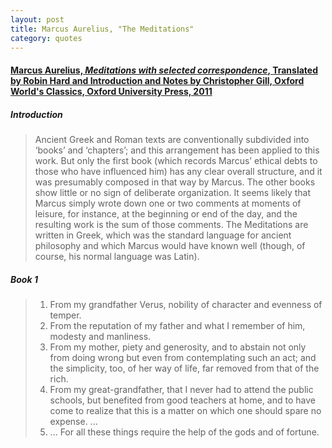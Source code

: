 ```yaml
---
layout: post
title: Marcus Aurelius, "The Meditations"
category: quotes
---
```


#### [Marcus Aurelius, *Meditations with selected correspondence*, Translated by Robin Hard and Introduction and Notes by Christopher Gill, Oxford World's Classics, Oxford University Press, 2011](https://global.oup.com/academic/product/meditations-9780199573202?cc=ca&lang=en&)

##### Introduction

> Ancient Greek and Roman texts are conventionally subdivided into ‘books’ and ‘chapters’; and this arrangement has been applied to this work. But only the first book (which records Marcus’ ethical debts to those who have influenced him) has any clear overall structure, and it was presumably composed in that way by Marcus. The other books show little or no sign of deliberate organization. It seems likely that Marcus simply wrote down one or two comments at moments of leisure, for instance, at the beginning or end of the day, and the resulting work is the sum of those comments. The Meditations are written in Greek, which was the standard language for ancient philosophy and which Marcus would have known well (though, of course, his normal language was Latin).

##### Book 1

> 1. From my grandfather Verus, nobility of character and evenness of temper.
> 2. From the reputation of my father and what I remember of him, modesty and manliness.
> 3. From my mother, piety and generosity, and to abstain not only from doing wrong but even from contemplating such an act; and the simplicity, too, of her way of life, far removed from that of the rich.
> 4. From my great-grandfather, that I never had to attend the public schools, but benefited from good teachers at home, and to have come to realize that this is a matter on which one should spare no expense.
>    ...
> 17. ...
>    For all these things require the help of the gods and of fortune.